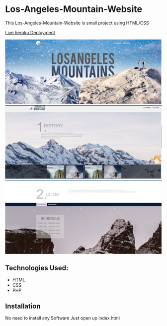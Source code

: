 # Los-Angeles-Mountain-Website
This  Los-Angeles-Mountain-Website is small project using HTML/CSS 

[Live heroku Deployment](https://los-angeles-mountain-website.herokuapp.com/)

![image](https://github.com/savantakash/Los-Angeles-Mountain-Website/blob/main/Screenshots/1.png)
![image](https://github.com/savantakash/Los-Angeles-Mountain-Website/blob/main/Screenshots/2.png)
![image](https://github.com/savantakash/Los-Angeles-Mountain-Website/blob/main/Screenshots/3.png)


## Technologies Used:
* HTML
* CSS
* PHP

## Installation
No need to install any Software Just open up index.html
